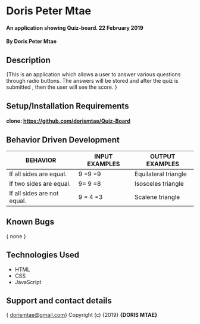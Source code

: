 # Doris Peter Mtae
#### An application showing Quiz-board. 22 February 2019
#### By Doris Peter Mtae
## Description
{This is an application which allows a user to answer various questions through radio buttons. The answers will be stored and after the quiz is submitted , then the user will see the score. }
## Setup/Installation Requirements
#### clone: https://github.com/dorismtae/Quiz-Board
## Behavior Driven Development
|  BEHAVIOR                    | INPUT EXAMPLES | OUTPUT EXAMPLES      |  
|------------------------------|----------------|----------------------|
| If all sides are equal.      | 9 =9 =9        | Equilateral triangle |
| If two sides are equal.      | 9= 9 =8        | Isosceles triangle   |
| If  all sides are not equal. | 9 = 4 =3       | Scalene triangle     |

## Known Bugs
{ none }
## Technologies Used
* HTML
* CSS
* JavaScript
## Support and contact details
{ dorismtae@gmail.com}
Copyright (c) {2019} **{DORIS MTAE}**
